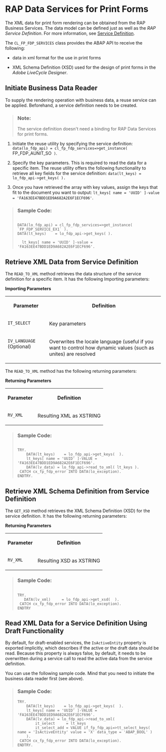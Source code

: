 <!-- loioa104660468324090b601ee2969a54d99 -->

# RAP Data Services for Print Forms

The XML data for print form rendering can be obtained from the RAP Business Services. The data model can be defined just as well as the *RAP Service Definition*. For more information, see [Service Definition](https://help.sap.com/docs/btp/sap-abap-restful-application-programming-model/service-definition?version=Cloud).

The `CL_FP_FDP_SERVICES` class provides the ABAP API to receive the following:

-   data in xml format for the use in print forms

-   XML Schema Definition \(XSD\) used for the design of print forms in the *Adobe LiveCycle Designer*.




<a name="loioa104660468324090b601ee2969a54d99__section_xpz_c5v_pqb"/>

## Initiate Business Data Reader

To supply the rendering operation with business data, a reuse service can be applied. Beforehand, a service definition needs to be created.

> ### Note:  
> The service definition doesn't need a binding for RAP Data Services for print forms.

1.  Initiate the reuse utility by specifying the service definition: `data(lo_fdp_api) = cl_fp_fdp_services=>get_instance( `FP_FDP_AUNIT_SO` )`.

2.  Specify the key parameters. This is required to read the data for a specific item. The reuse utility offers the following functionality to retrieve all key fields for the service definition: `data(lt_keys) = lo_fdp_api->get_keys( ).`

3.  Once you have retrieved the array with key values, assign the keys that fit to the document you want to output: `lt_keys[ name = 'UUID' ]-value = 'FA163EE47BDD1ED9A682A2E6F1ECF696'`.


> ### Sample Code:  
> ```abap
> 
> DATA(lo_fdp_api) = cl_fp_fdp_services=>get_instance( `FP_FDP_SERVICE_EX1` ).
> DATA(lt_keys)    = lo_fdp_api->get_keys( ).
> 
>   lt_keys[ name = 'UUID' ]-value = 'FA163EE47BDD1ED9A682A2E6F1ECF696'.
> ```



<a name="loioa104660468324090b601ee2969a54d99__section_ljl_3vv_pqb"/>

## Retrieve XML Data from Service Definition

The `READ_TO_XML` method retrieves the data structure of the service definition for a specific item. It has the following Importing parameters:

**Importing Parameters**


<table>
<tr>
<th valign="top">

Parameter

</th>
<th valign="top">

Definition

</th>
</tr>
<tr>
<td valign="top">

`IT_SELECT` 

</td>
<td valign="top">

Key parameters

</td>
</tr>
<tr>
<td valign="top">

`IV_LANGUAGE` \(Optional\)

</td>
<td valign="top">

Overwrites the locale language \(useful if you want to control how dynamic values \(such as unites\) are resolved

</td>
</tr>
</table>

The `READ_TO_XML` method has the following returning parameters:

**Returning Parameters**


<table>
<tr>
<th valign="top">

Parameter

</th>
<th valign="top">

Definition

</th>
</tr>
<tr>
<td valign="top">

`RV_XML` 

</td>
<td valign="top">

Resulting XML as XSTRING

</td>
</tr>
</table>

> ### Sample Code:  
> ```abap
> 
> TRY.
>     DATA(lt_keys)    = lo_fdp_api->get_keys(  ).
>     lt_keys[ name = 'UUID' ]-VALUE = 'FA163EE47BDD1ED9A682A2E6F1ECF696'.
>     DATA(lv_data) = lo_fdp_api->read_to_xml( lt_keys ).
>  CATCH cx_fp_fdp_error INTO DATA(lo_exception).
> ENDTRY.
> 
> ```



<a name="loioa104660468324090b601ee2969a54d99__section_w5r_cwv_pqb"/>

## Retrieve XML Schema Definition from Service Definition

The `GET_XSD` method retrieves the XML Schema Definition \(XSD\) for the service definition. It has the following returning parameters:

**Returning Parameters**


<table>
<tr>
<th valign="top">

Parameter

</th>
<th valign="top">

Definition

</th>
</tr>
<tr>
<td valign="top">

`RV_XML` 

</td>
<td valign="top">

Resulting XSD as XSTRING

</td>
</tr>
</table>

> ### Sample Code:  
> ```abap
> 
> TRY.
>    DATA(lv_xml)     = lo_fdp_api->get_xsd(  ).
>  CATCH cx_fp_fdp_error INTO DATA(lo_exception).
> ENDTRY
> ```



<a name="loioa104660468324090b601ee2969a54d99__section_ifw_y2x_w1c"/>

## Read XML Data for a Service Definition Using Draft Functionality

By default, for draft-enabled services, the `IsActiveEntity` property is exported implicitly, which describes if the active or the draft data should be read. Because this property is always false, by default, it needs to be overwritten during a service call to read the active data from the service definition.

You can use the following sample code. Mind that you need to initiate the business data reader first \(see above\).

> ### Sample Code:  
> ```abap
> TRY.
>     DATA(lt_keys)    = lo_fdp_api->get_keys(  ).
>     lt_keys[ name = 'UUID' ]-VALUE = 'FA163EE47BDD1ED9A682A2E6F1ECF696'.
>     DATA(lv_data) = lo_fdp_api->read_to_xml( 
>         it_select     = lt_keys
>         it_select_add = VALUE if_fp_fdp_api=>tt_select_keys( name = 'IsActiveEntity' value = 'X' data_type = 'ABAP_BOOL' )                                                                                        
>     ).
>  CATCH cx_fp_fdp_error INTO DATA(lo_exception).
> ENDTRY.
> ```


